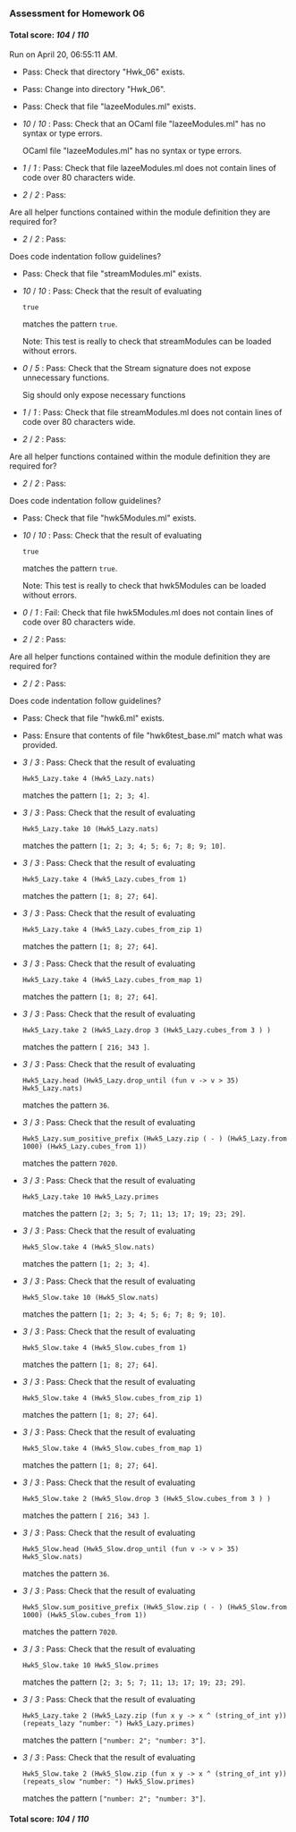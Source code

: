 ### Assessment for Homework 06

#### Total score: _104_ / _110_

Run on April 20, 06:55:11 AM.

+ Pass: Check that directory "Hwk_06" exists.

+ Pass: Change into directory "Hwk_06".

+ Pass: Check that file "lazeeModules.ml" exists.

+  _10_ / _10_ : Pass: Check that an OCaml file "lazeeModules.ml" has no syntax or type errors.

    OCaml file "lazeeModules.ml" has no syntax or type errors.



+  _1_ / _1_ : Pass: Check that file lazeeModules.ml does not contain lines of code over 80 characters wide.

+  _2_ / _2_ : Pass: 

Are all helper functions contained within the module definition
they are required for?

    

+  _2_ / _2_ : Pass: 

Does code indentation follow guidelines?

    

+ Pass: Check that file "streamModules.ml" exists.

+  _10_ / _10_ : Pass: 
Check that the result of evaluating
   ```
   true
   ```
   matches the pattern `true`.

   Note: This test is really to check that streamModules can be loaded without errors.




+  _0_ / _5_ : Pass: Check that the Stream signature does not expose unnecessary functions.

    Sig should only expose necessary functions

+  _1_ / _1_ : Pass: Check that file streamModules.ml does not contain lines of code over 80 characters wide.

+  _2_ / _2_ : Pass: 

Are all helper functions contained within the module definition
they are required for?

    

+  _2_ / _2_ : Pass: 

Does code indentation follow guidelines?

    

+ Pass: Check that file "hwk5Modules.ml" exists.

+  _10_ / _10_ : Pass: 
Check that the result of evaluating
   ```
   true
   ```
   matches the pattern `true`.

   Note: This test is really to check that hwk5Modules can be loaded without errors.




+  _0_ / _1_ : Fail: Check that file hwk5Modules.ml does not contain lines of code over 80 characters wide.

+  _2_ / _2_ : Pass: 

Are all helper functions contained within the module definition
they are required for?

    

+  _2_ / _2_ : Pass: 

Does code indentation follow guidelines?

    

+ Pass: Check that file "hwk6.ml" exists.

+ Pass: Ensure that contents of file "hwk6test_base.ml" match what was provided.

+  _3_ / _3_ : Pass: 
Check that the result of evaluating
   ```
   Hwk5_Lazy.take 4 (Hwk5_Lazy.nats)
   ```
   matches the pattern `[1; 2; 3; 4]`.

   




+  _3_ / _3_ : Pass: 
Check that the result of evaluating
   ```
   Hwk5_Lazy.take 10 (Hwk5_Lazy.nats)
   ```
   matches the pattern `[1; 2; 3; 4; 5; 6; 7; 8; 9; 10]`.

   




+  _3_ / _3_ : Pass: 
Check that the result of evaluating
   ```
   Hwk5_Lazy.take 4 (Hwk5_Lazy.cubes_from 1)
   ```
   matches the pattern `[1; 8; 27; 64]`.

   




+  _3_ / _3_ : Pass: 
Check that the result of evaluating
   ```
   Hwk5_Lazy.take 4 (Hwk5_Lazy.cubes_from_zip 1)
   ```
   matches the pattern `[1; 8; 27; 64]`.

   




+  _3_ / _3_ : Pass: 
Check that the result of evaluating
   ```
   Hwk5_Lazy.take 4 (Hwk5_Lazy.cubes_from_map 1)
   ```
   matches the pattern `[1; 8; 27; 64]`.

   




+  _3_ / _3_ : Pass: 
Check that the result of evaluating
   ```
   Hwk5_Lazy.take 2 (Hwk5_Lazy.drop 3 (Hwk5_Lazy.cubes_from 3 ) )
   ```
   matches the pattern `[ 216; 343 ]`.

   




+  _3_ / _3_ : Pass: 
Check that the result of evaluating
   ```
   Hwk5_Lazy.head (Hwk5_Lazy.drop_until (fun v -> v > 35) Hwk5_Lazy.nats)
   ```
   matches the pattern `36`.

   




+  _3_ / _3_ : Pass: 
Check that the result of evaluating
   ```
   Hwk5_Lazy.sum_positive_prefix (Hwk5_Lazy.zip ( - ) (Hwk5_Lazy.from 1000) (Hwk5_Lazy.cubes_from 1))
   ```
   matches the pattern `7020`.

   




+  _3_ / _3_ : Pass: 
Check that the result of evaluating
   ```
   Hwk5_Lazy.take 10 Hwk5_Lazy.primes
   ```
   matches the pattern `[2; 3; 5; 7; 11; 13; 17; 19; 23; 29]`.

   




+  _3_ / _3_ : Pass: 
Check that the result of evaluating
   ```
   Hwk5_Slow.take 4 (Hwk5_Slow.nats)
   ```
   matches the pattern `[1; 2; 3; 4]`.

   




+  _3_ / _3_ : Pass: 
Check that the result of evaluating
   ```
   Hwk5_Slow.take 10 (Hwk5_Slow.nats)
   ```
   matches the pattern `[1; 2; 3; 4; 5; 6; 7; 8; 9; 10]`.

   




+  _3_ / _3_ : Pass: 
Check that the result of evaluating
   ```
   Hwk5_Slow.take 4 (Hwk5_Slow.cubes_from 1)
   ```
   matches the pattern `[1; 8; 27; 64]`.

   




+  _3_ / _3_ : Pass: 
Check that the result of evaluating
   ```
   Hwk5_Slow.take 4 (Hwk5_Slow.cubes_from_zip 1)
   ```
   matches the pattern `[1; 8; 27; 64]`.

   




+  _3_ / _3_ : Pass: 
Check that the result of evaluating
   ```
   Hwk5_Slow.take 4 (Hwk5_Slow.cubes_from_map 1)
   ```
   matches the pattern `[1; 8; 27; 64]`.

   




+  _3_ / _3_ : Pass: 
Check that the result of evaluating
   ```
   Hwk5_Slow.take 2 (Hwk5_Slow.drop 3 (Hwk5_Slow.cubes_from 3 ) )
   ```
   matches the pattern `[ 216; 343 ]`.

   




+  _3_ / _3_ : Pass: 
Check that the result of evaluating
   ```
   Hwk5_Slow.head (Hwk5_Slow.drop_until (fun v -> v > 35) Hwk5_Slow.nats)
   ```
   matches the pattern `36`.

   




+  _3_ / _3_ : Pass: 
Check that the result of evaluating
   ```
   Hwk5_Slow.sum_positive_prefix (Hwk5_Slow.zip ( - ) (Hwk5_Slow.from 1000) (Hwk5_Slow.cubes_from 1))
   ```
   matches the pattern `7020`.

   




+  _3_ / _3_ : Pass: 
Check that the result of evaluating
   ```
   Hwk5_Slow.take 10 Hwk5_Slow.primes
   ```
   matches the pattern `[2; 3; 5; 7; 11; 13; 17; 19; 23; 29]`.

   




+  _3_ / _3_ : Pass: 
Check that the result of evaluating
   ```
   Hwk5_Lazy.take 2 (Hwk5_Lazy.zip (fun x y -> x ^ (string_of_int y)) (repeats_lazy "number: ") Hwk5_Lazy.primes)
   ```
   matches the pattern `["number: 2"; "number: 3"]`.

   




+  _3_ / _3_ : Pass: 
Check that the result of evaluating
   ```
   Hwk5_Slow.take 2 (Hwk5_Slow.zip (fun x y -> x ^ (string_of_int y)) (repeats_slow "number: ") Hwk5_Slow.primes)
   ```
   matches the pattern `["number: 2"; "number: 3"]`.

   




#### Total score: _104_ / _110_

